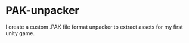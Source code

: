 # PAK-unpacker
I create a custom .PAK file format unpacker to extract assets for my first unity game.
